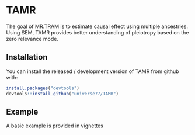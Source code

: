 
<!-- README.md is generated from README.Rmd. Please edit that file -->

# TAMR

<!-- badges: start -->
<!-- badges: end -->

The goal of MR.TRAM is to estimate causal effect using multiple
ancestries. Using SEM, TAMR provides better understanding of pleiotropy
based on the zero relevance mode.

## Installation

You can install the released / development version of TAMR from github
with:

``` r
install.packages("devtools")
devtools::install_github("universe77/TAMR")
```

## Example

A basic example is provided in vignettes
